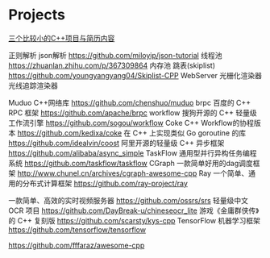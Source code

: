 # Projects

[三个比较小的C++项目与简历内容](https://zhuanlan.zhihu.com/p/612921777)

正则解析 
json解析 https://github.com/miloyip/json-tutorial
线程池 https://zhuanlan.zhihu.com/p/367309864
内存池
跳表(skiplist) https://github.com/youngyangyang04/Skiplist-CPP
WebServer 
光栅化渲染器
光线追踪渲染器

Muduo C++网络库 https://github.com/chenshuo/muduo
brpc 百度的 C++ RPC 框架 https://github.com/apache/brpc
workflow 搜狗开源的 C++ 轻量级工作流引擎 https://github.com/sogou/workflow
Coke C++ Workflow的协程版本 https://github.com/kedixa/coke
在 C++ 上实现类似 Go goroutine 的库 https://github.com/idealvin/coost
阿里开源的轻量级 C++ 异步框架 https://github.com/alibaba/async_simple
TaskFlow 通用型并行异构任务编程系统 https://github.com/taskflow/taskflow
CGraph 一款简单好用的dag调度框架 http://www.chunel.cn/archives/cgraph-awesome-cpp
Ray 一个简单、通用的分布式计算框架 https://github.com/ray-project/ray

一款简单、高效的实时视频服务器 https://github.com/ossrs/srs 
轻量级中文 OCR 项目 https://github.com/DayBreak-u/chineseocr_lite 
游戏《金庸群侠传》的 C++ 复刻版 https://github.com/scarsty/kys-cpp
TensorFlow 机器学习框架 https://github.com/tensorflow/tensorflow

https://github.com/fffaraz/awesome-cpp